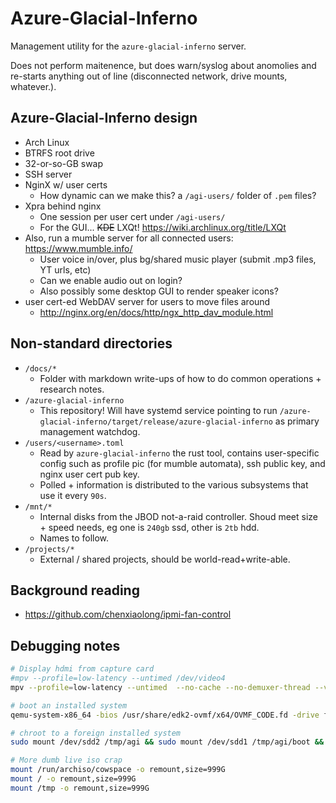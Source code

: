 
# Azure-Glacial-Inferno

Management utility for the `azure-glacial-inferno` server.

Does not perform maitenence, but does warn/syslog about anomolies and re-starts anything out of line (disconnected network, drive mounts, whatever.).


## Azure-Glacial-Inferno design

 - Arch Linux
 - BTRFS root drive
 - 32-or-so-GB swap
 - SSH server
 - NginX w/ user certs
    - How dynamic can we make this? a `/agi-users/` folder of `.pem` files?
 - Xpra behind nginx
    - One session per user cert under `/agi-users/`
    - For the GUI... ~~KDE~~ LXQt! https://wiki.archlinux.org/title/LXQt
 - Also, run a mumble server for all connected users: https://www.mumble.info/
    - User voice in/over, plus bg/shared music player (submit .mp3 files, YT urls, etc)
    - Can we enable audio out on login?
    - Also possibly some desktop GUI to render speaker icons?
 - user cert-ed WebDAV server for users to move files around
    - http://nginx.org/en/docs/http/ngx_http_dav_module.html

## Non-standard directories

 - `/docs/*`
    - Folder with markdown write-ups of how to do common operations + research notes.
 - `/azure-glacial-inferno`
    - This repository! Will have systemd service pointing to run `/azure-glacial-inferno/target/release/azure-glacial-inferno` as primary management watchdog.
 - `/users/<username>.toml`
    - Read by `azure-glacial-inferno` the rust tool, contains user-specific config such as profile pic (for mumble automata), ssh public key, and nginx user cert pub key.
    - Polled + information is distributed to the various subsystems that use it every `90s`.
 - `/mnt/*`
    - Internal disks from the JBOD not-a-raid controller. Shoud meet size + speed needs, eg one is `240gb` ssd, other is `2tb` hdd.
    - Names to follow.
 - `/projects/*`
    - External / shared projects, should be world-read+write-able.


## Background reading

 - https://github.com/chenxiaolong/ipmi-fan-control
 
## Debugging notes

```bash
# Display hdmi from capture card
#mpv --profile=low-latency --untimed /dev/video4
mpv --profile=low-latency --untimed  --no-cache --no-demuxer-thread --video-sync=audio --vd-lavc-threads=1 --osc=no /dev/video4

# boot an installed system
qemu-system-x86_64 -bios /usr/share/edk2-ovmf/x64/OVMF_CODE.fd -drive format=raw,file=/dev/sdd -m 4G -enable-kvm

# chroot to a foreign installed system
sudo mount /dev/sdd2 /tmp/agi && sudo mount /dev/sdd1 /tmp/agi/boot && sudo arch-chroot /tmp/agi ; sudo umount /tmp/agi/boot ; sudo umount /tmp/agi

# More dumb live iso crap
mount /run/archiso/cowspace -o remount,size=999G
mount / -o remount,size=999G
mount /tmp -o remount,size=999G


```




